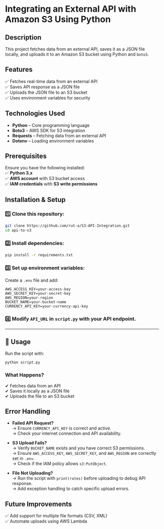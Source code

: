 # Integrating an External API with Amazon S3 Using Python  

## Description  
This project fetches data from an external API, saves it as a JSON file locally, and uploads it to an Amazon S3 bucket using Python and `boto3`.  

## Features  
✅ Fetches real-time data from an external API  
✅ Saves API response as a JSON file  
✅ Uploads the JSON file to an S3 bucket  
✅ Uses environment variables for security  

## Technologies Used  
- **Python** – Core programming language  
- **Boto3** – AWS SDK for S3 integration  
- **Requests** – Fetching data from an external API  
- **Dotenv** – Loading environment variables  

## Prerequisites  
Ensure you have the following installed:  
✅ **Python 3.x**  
✅ **AWS account** with S3 bucket access  
✅ **IAM credentials** with **S3 write permissions**  

## Installation & Setup  

### 1️⃣ Clone this repository:  
```sh
git clone https://github.com/rut-a/S3-API-Integration.git
cd api-to-s3
```
  
### 2️⃣ Install dependencies:  
```sh
pip install -r requirements.txt
```

### 3️⃣ Set up environment variables:  
Create a `.env` file and add:  
```env
AWS_ACCESS_KEY=your-access-key
AWS_SECRET_KEY=your-secret-key
AWS_REGION=your-region
BUCKET_NAME=your-bucket-name
CURRENCY_API_KEY=your-currency-api-key
```

### 4️⃣ Modify `API_URL` in `script.py` with your API endpoint.  

---

## 📜 Usage  
Run the script with:  
```sh
python script.py
```

### What Happens?  
✔ Fetches data from an API  
✔ Saves it locally as a JSON file  
✔ Uploads the file to an S3 bucket  

## Error Handling  
- **Failed API Request?**  
  → Ensure `CURRENCY_API_KEY` is correct and active.  
  → Check your internet connection and API availability.  

- **S3 Upload Fails?**  
  → Verify `BUCKET_NAME` exists and you have correct S3 permissions.  
  → Ensure `AWS_ACCESS_KEY`, `AWS_SECRET_KEY`, and `AWS_REGION` are correctly set in `.env`.  
  → Check if the IAM policy allows `s3:PutObject`.  

- **File Not Uploading?**  
  → Run the script with `print(rates)` before uploading to debug API response.  
  → Add exception handling to catch specific upload errors.  


## Future Improvements  
✅ Add support for multiple file formats (CSV, XML)  
✅ Automate uploads using AWS Lambda  

